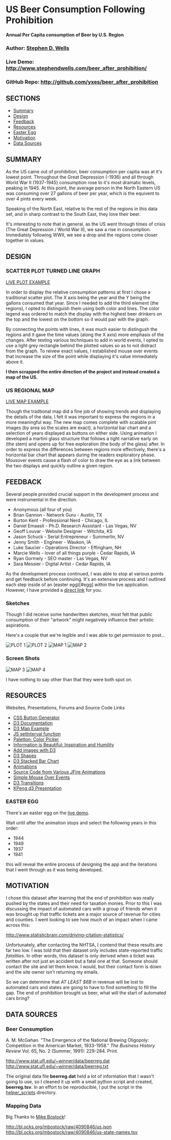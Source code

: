 # US Beer Consumption Following Prohibition
#### Annual Per Capita consumption of Beer by U.S. Region

### Author: [Stephen D. Wells](http://stephendwells.com/)
### Live Demo: <http://www.stephendwells.com/beer_after_prohibition/>
### GitHub Repo: <http://github.com/yxes/beer_after_prohibition>

## SECTIONS

* [Summary](#Summary)
* [Design](#Design)
* [Feedback](#Feedback)
* [Resources](#Resources)
* [Easter Egg](#egg)
* [Motivation](#Motivation)
* [Data Sources](#data)

## <a name="Summary"></a> SUMMARY

As the US came out of prohibition, beer consumption per captia
was at it's lowest point. Throughout the Great Depression (-1936)
and all through World War II (1937-1945) consumption rose to it's
most dramatic levels, peaking in 1945. At this point, the average
person in the North Eastern US was consuming over 27 gallons of
beer per year, which is the equivent to over 4 pints every week.

Speaking of the North East, relative to the rest of the regions in
this data set, and in sharp contrast to the South East, they love
their beer.

It's interesting to note that in general, as the US went through
times of crisis (The Great Depression / World War II), we saw a
rise in consumption. Immediately following WWII, we see a drop 
and the regions come closer together in values.

## <a name="Design"></a> DESIGN

### SCATTER PLOT TURNED LINE GRAPH

[LIVE PLOT EXAMPLE](http://www.stephendwells.com/beer_after_prohibition/plot.html)

In order to display the relative consumption patterns at first I 
chose a traditional scatter plot. The X axis being the year and
the Y being the gallons consumed that year. Since I needed to add
the third element (the regions), I opted to distinguish them using
both color and lines. The color legend was ordered to match the display
with the highest beer drinkers on the top and the lowest on the bottom
so it would pair with the graph.

By connecting the points with lines, it was much easier to distingush
the regions and it gave the time values (along the X axis) more emphasis
of the changes. After testing various techniques to add in world events,
I opted to use a light grey rectangle behind the plotted values so as
to not distract from the graph. To reivew exact values, I established 
mouse over events that increase the size of the point while displaying
it's value immediately above it.

**I then scrapped the entire direction of the project and instead
created a map of the US.**

### US REGIONAL MAP

[LIVE MAP EXAMPLE](http://www.stephendwells.com/beer_after_prohibition/)

Though the tradtional map did a fine job of showing trends and displaying
the details of the data, I felt it was important to express the regions
in a more meaningful way. The new map comes complete with scalable pint
images (by area so the scales are exact), a horizontal bar chart and
a selection of years displayed as buttons on either side. Using animation
I developed a martini glass structure that follows a tight narrative early
on (the stem) and opens up for free exploration (the body of the glass)
after. In order to express the differences between regions more
effectively, there's a horizontal bar chart that appears during the
readers exploratory phase. Mousover events cause a flash of color to
draw the eye as a link between the two displays and quickly outline
a given region.

## <a name="Feedback"></a> FEEDBACK

Several people provided crucial support in the development process and
were instrumental in the direction.

* Anonymous (all four of you)
* Brian Gannon - Network Guru - Austin, TX
* Burton Kent - Professional Nerd - Chicago, IL
* Daniel Emaasit - Ph.D. Research Assistant - Las Vegas, NV
* Geoff Louvar - Website Designer - Witchita, KS
* Jason Schuck - Serial Entrepreneur - Summerlin, NV
* Jenny Smith - Engineer - Waukon, IA
* Luke Saucier - Operations Director - Effingham, NH
* Marcie Wells - lover of all things purple - Cedar Rapids, IA
* Ryan Gormely - SEO master - Las Vegas, NV
* Sara Messier - Digital Artist - Cedar Rapids, IA

As the development process continued, I was able to stop at various points
and get feedback before continuing. It's an extensive process and I outlined
each step inside of an (easter egg)[#egg] within the live application. However,
I have provided a 
[direct link](http://stephendwells.com/beer_after_prohibition/process.html) for you.

### Sketches

Though I did receive some handwritten sketches, most felt that public consumption
of their "artwork" might negatively influence their artistic aspirations.

Here's a couple that we're legible and I was able to get permission to post...

![PLOT 1](sketches/plot1.png)
![PLOT 2](sketches/plot2.jpg)
![MAP 1](sketches/map.jpg)
![MAP 2](sketches/map2.jpg)

### Screen Shots

![MAP 3](sketches/map3.png)
![MAP 4](sketches/map4.png)

I have nothing to say other than that they were both spot on.

## <a name="Resources"></a> RESOURCES

Websites, Presentations, Forums and Source Code Links

* [CSS Button Generator](http://css3buttongenerator.com/)
* [D3 Documentation](https://github.com/mbostock/d3/wiki)
* [D3 Map Example](http://bost.ocks.org/mike/map/)
* [JS setInterval function](http://www.w3schools.com/jsref/met_win_setinterval.asp)
* [Paletton: Color Picker](http://paletton.com/)
* [Information is Beautiful: Inspiration and Humility](http://www.informationisbeautiful.net/)
* [Add images with D3](http://stackoverflow.com/questions/14567809/how-to-add-an-image-to-an-svg-container-using-d3-js)
* [D3 Shapes](https://www.dashingd3js.com/svg-basic-shapes-and-d3js)
* [D3 Stacked Bar Chart](http://bl.ocks.org/mbostock/3886208)
* [Animations](http://blog.visual.ly/creating-animations-and-transitions-with-d3-js/)
* [Source Code from Various JFire Animations](http://jfire.io/animations/)
* [Simple Mouse Over Events](http://christopheviau.com/d3_tutorial/)
* [D3 Transitions](http://blog.andreaskoller.com/2014/02/d3-and-ui-animations/)
* [KPeng d3 Presentation](http://kpeng.github.io/d3-workshop/)

### <a name="egg"></a> EASTER EGG

There's an easter egg on the [live demo](http://www.stephendwells.com/beer_after_prohibition/).

Wait until after the animation stops and select the following years in this order:

* 1944
* 1949
* 1937
* 1941

this will reveal the entire process of designing the app and the iterations
that I went through as it was being developed.

## <a name="Motivation"></a> MOTIVATION

I chose this dataset after learning that the end of prohibition
was really pushed by the states and their need for taxation monies.
Prior to this I was discussing the impact of automated cars with 
a group of friends when it was brought up that traffic tickets are
a major source of revenue for cities and counties. I went looking 
to see how much of an impact when I came across this:

<http://www.statisticbrain.com/driving-citation-statistics/>

Unfortunately, after contacting the NHTSA, I contend that these
results are far two low. I was told that their dataset only
includes state-reported traffic *fatalities*. In other words, this
dataset is only derived when a ticket was written after not just 
an accident but a fatal one at that. Someone should contact the
site and let them know. I would, but their contact form is down
and the site owner isn't returning my emails.

So we can determine that *AT LEAST $6B* in revenue will be lost to
automated cars and states are going to have to find something to 
fill the gap. The end of prohibition brought us beer, what will
the start of automated cars bring?

## <a name="data"></a> DATA SOURCES

### Beer Consumption

A. M. McGahan. "The Emergence of the National Brewing Oligopoly:
Competition in the American Market, 1933-1958." *The Business History Review*
Vol. 65, No. 2 (Summer, 1991): 229-284. Print.

<http://www.stat.ufl.edu/~winner/data/beerreg.dat>
<http://www.stat.ufl.edu/~winner/data/beerreg.txt>

The original data file **beerreg.dat** held a lot of information that
I wasn't going to use, so I cleaned it up with a small python script
and created, **beerreg.tsv**. In an effort to be reproducible, I put
the script in the [helper_scripts](helper_scripts/) directory.

### Mapping Data

Big Thanks to [Mike Bostock](http://bost.ocks.org/mike/)!

<http://bl.ocks.org/mbostock/raw/4090846/us.json>
<http://bl.ocks.org/mbostock/raw/4090846/us-state-names.tsv>
